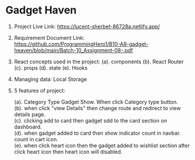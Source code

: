 # Gadget Haven

1. Project Live Link: https://lucent-sherbet-86728a.netlify.app/
2. Requirement Document Link: https://github.com/ProgrammingHero1/B10-A8-gadget-heaven/blob/main/Batch-10_Assignment-08-.pdf
3. React concepts used in the project:
   (a). components
   (b). React Router
   (c). props
   (d). state
   (e). Hooks

4. Managing data: Local Storage
5. 5 features of project:

   (a). Category Type Gadget Show. When click Category type button. <br/>
   (b). when click "view Details" then change route and redirect to view details page.<br/>
   (c). clicking add to card then gadget sdd to the card section on dashboard.<br/>
   (d). when gadget added to card then show indicator count in navbar. count in cart icon.<br/>
   (e). when click heart icon then the gadget added to wishlist section after click heart icon then heart icon will disabled.<br/>
